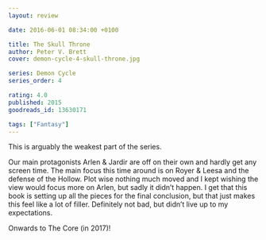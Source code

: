 ```yaml
---
layout: review

date: 2016-06-01 08:34:00 +0100

title: The Skull Throne
author: Peter V. Brett
cover: demon-cycle-4-skull-throne.jpg

series: Demon Cycle
series_order: 4

rating: 4.0
published: 2015
goodreads_id: 13630171

tags: ["Fantasy"]
---
```


This is arguably the weakest part of the series.

<!--more-->

Our main protagonists Arlen & Jardir are off on their own and hardly get any screen time. The main focus this time around is on Royer & Leesa and the defense of the Hollow. Plot wise nothing much moved and I kept wishing the view would focus more on Arlen, but sadly it didn’t happen. I get that this book is setting up all the pieces for the final conclusion, but that just makes this feel like a lot of filler. Definitely not bad, but didn’t live up to my expectations.

Onwards to The Core (in 2017)!
